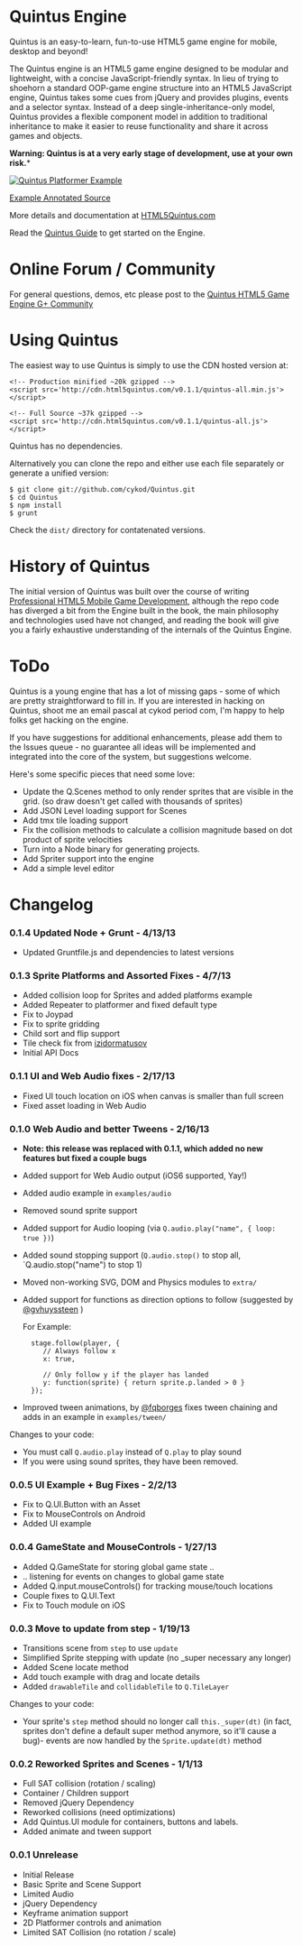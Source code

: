 Quintus Engine
==============

Quintus is an easy-to-learn, fun-to-use HTML5 game engine for mobile, desktop and beyond!

The Quintus engine is an HTML5 game engine designed to be modular and lightweight, with a concise JavaScript-friendly syntax. In lieu of trying to shoehorn a standard OOP-game engine structure into an HTML5 JavaScript engine, Quintus takes some cues from jQuery and provides plugins, events and a selector syntax. Instead of a deep single-inheritance-only model, Quintus provides a flexible component model in addition to traditional inheritance to make it easier to reuse functionality and share it across games and objects.

**Warning: Quintus is at a very early stage of development, use at your own risk.***


[![Quintus Platformer Example](https://raw.github.com/cykod/Quintus/master/examples/platformer.png)](http://html5quintus.com/quintus/examples/platformer/)

[Example Annotated Source](http://html5quintus.com/quintus/docs/platformer.html)

More details and documentation at [HTML5Quintus.com](http://html5quintus.com/)

Read the [Quintus Guide](http://html5quintus.com/guide/intro.md) to get started on the Engine.

Online Forum / Community
========================

For general questions, demos, etc please post to the [Quintus HTML5 Game Engine G+ Community](https://plus.google.com/communities/104292074755089084725)


Using Quintus
=============

The easiest way to use Quintus is simply to use the CDN hosted version at:

    <!-- Production minified ~20k gzipped -->
    <script src='http://cdn.html5quintus.com/v0.1.1/quintus-all.min.js'></script>

    <!-- Full Source ~37k gzipped -->
    <script src='http://cdn.html5quintus.com/v0.1.1/quintus-all.js'></script>

Quintus has no dependencies.

Alternatively you can clone the repo and either use each file separately or generate a unified version:

    $ git clone git://github.com/cykod/Quintus.git
    $ cd Quintus
    $ npm install
    $ grunt
    
Check the `dist/` directory for contatenated versions. 


History of Quintus
==================

The initial version of Quintus was built over the course of writing [Professional HTML5 Mobile Game Development](http://www.amazon.com/gp/product/B0094P2TU6/ref=as_li_ss_tl?ie=UTF8&camp=1789&creative=390957&creativeASIN=B0094P2TU6&linkCode=as2&tag=tun02-20), although the repo code has diverged a bit from the Engine built in the book, the main philosophy and technologies used have not changed, and reading the book will give you a fairly exhaustive understanding of the internals of the Quintus Engine.

ToDo
====

Quintus is a young engine that has a lot of missing gaps - some of which are pretty straightforward to fill in. If you are interested in hacking on Quintus, shoot me an email pascal at cykod period com, I'm happy to help folks get hacking on the engine.

If you have suggestions for additional enhancements, please add them to the Issues queue - no guarantee all ideas will be implemented and integrated into the core of the system, but suggestions welcome.

Here's some specific pieces that need some love:

* Update the Q.Scenes method to only render sprites that are visible in the grid. (so draw doesn't get called with thousands of sprites)
* Add JSON Level loading support for Scenes
* Add tmx tile loading support
* Fix the collision methods to calculate a collision magnitude based on dot product of sprite velocities
* Turn into a Node binary for generating projects.
* Add Spriter support into the engine
* Add a simple level editor


Changelog
=========

### 0.1.4 Updated Node + Grunt - 4/13/13
* Updated Gruntfile.js and dependencies to latest versions


### 0.1.3 Sprite Platforms and Assorted Fixes - 4/7/13
* Added collision loop for Sprites and added platforms example
* Added Repeater to platformer and fixed default type
* Fix to Joypad
* Fix to sprite gridding
* Child sort and flip support
* Tile check fix from [izidormatusov](http://github.com/izidormatusov)
* Initial API Docs

### 0.1.1 UI and Web Audio fixes - 2/17/13
* Fixed UI touch location on iOS when canvas is smaller than full screen
* Fixed asset loading in Web Audio

### 0.1.0 Web Audio and better Tweens - 2/16/13 
* **Note: this release was replaced with 0.1.1, which added no new features but fixed a couple bugs**
* Added support for Web Audio output (iOS6 supported, Yay!)
* Added audio example in `examples/audio`
* Removed sound sprite support
* Added support for Audio looping (via `Q.audio.play("name", { loop: true })`)
* Added sound stopping support (`Q.audio.stop()` to stop all, `Q.audio.stop("name") to stop 1)
* Moved non-working SVG, DOM and Physics modules to `extra/`
* Added support for functions as direction options to follow (suggested by [@gvhuyssteen](https://github.com/gvhuyssteen) )

  For Example:
      
        stage.follow(player, {
           // Always follow x
           x: true, 

           // Only follow y if the player has landed
           y: function(sprite) { return sprite.p.landed > 0 } 
        });

* Improved tween animations, by [@fqborges](https://github.com/fqborges) fixes tween chaining and adds in an example in `examples/tween/`


Changes to your code:

* You must call `Q.audio.play` instead of `Q.play` to play sound
* If you were using sound sprites, they have been removed.

### 0.0.5 UI Example + Bug Fixes - 2/2/13
* Fix to Q.UI.Button with an Asset
* Fix to MouseControls on Android
* Added UI example

### 0.0.4 GameState and MouseControls - 1/27/13
* Added Q.GameState for storing global game state ..
* .. listening for events on changes to global game state
* Added Q.input.mouseControls() for tracking mouse/touch locations
* Couple fixes to Q.UI.Text 
* Fix to Touch module on iOS

### 0.0.3 Move to update from step - 1/19/13

* Transitions scene from `step` to use `update`
* Simplified Sprite stepping with update (no _super necessary any longer)
* Added Scene locate method
* Add touch example with drag and locate details
* Added `drawableTile` and `collidableTile` to `Q.TileLayer`

Changes to your code:

* Your sprite's `step` method should no longer call `this._super(dt)` (in fact, sprites don't define a default super method anymore, so it'll cause a bug)- events are now handled by the `Sprite.update(dt)` method

### 0.0.2 Reworked Sprites and Scenes - 1/1/13

* Full SAT collision (rotation / scaling)
* Container / Children support
* Removed jQuery Dependency
* Reworked collisions (need optimizations)
* Add Quintus.UI module for containers, buttons and labels.
* Added animate and tween support


### 0.0.1 Unrelease 

* Initial Release
* Basic Sprite and Scene Support
* Limited Audio
* jQuery Dependency
* Keyframe animation support
* 2D Platformer controls and animation
* Limited SAT Collision (no rotation / scale)






